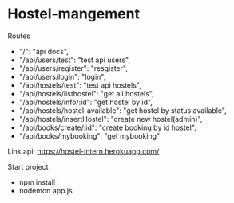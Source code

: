 ﻿# Hostel-mangement

Routes 
- "/": "api docs",
- "/api/users/test": "test api users",
- "/api/users/register": "resgister",
- "/api/users/login": "login",
- "/api/hostels/test": "test api hostels",
- "/api/hostels/listhostel": "get all hostels",
- "/api/hostels/info/:id": "get hostel by id",
- "/api/hostels/hostel-available": "get hostel by status available",
- "/api/hostels/insertHostel": "create new hostel(admin)",
- "/api/books/create/:id": "create booking by id hostel",
- "/api/books/mybooking": "get mybooking"

Link api: https://hostel-intern.herokuapp.com/

Start project 
- npm install
- nodemon app.js
